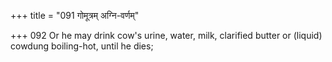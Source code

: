 +++
title = "091 गोमूत्रम् अग्नि-वर्णम्"

+++
092	Or he may drink cow's urine, water, milk, clarified butter or (liquid) cowdung boiling-hot, until he dies;